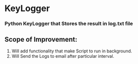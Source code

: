 # KeyLogger
### Python KeyLogger that Stores the result in log.txt file 
## Scope of Improvement:
1. Will add functionality that make Script to run in background. 
2. Will Send the Logs to email after particular interval. 

